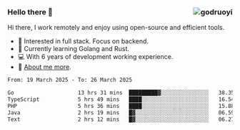 ### Hello there 👋 <img align="right" src="https://github-readme-stats.vercel.app/api?username=godruoyi&show_icons=true" alt="godruoyi" />

Hi there, I work remotely and enjoy using open-source and efficient tools.

- 🔭 Interested in full stack. Focus on backend.
- 🌱 Currently learning Golang and Rust.
- 💻 With 6 years of development working experience.
- 👒 [About me more](https://godruoyi.com/posts/about-godruoyi).



<!--START_SECTION:waka-->

```txt
From: 19 March 2025 - To: 26 March 2025

Go                    13 hrs 31 mins  █████████▓░░░░░░░░░░░░░░░   38.35 %
TypeScript            5 hrs 49 mins   ████░░░░░░░░░░░░░░░░░░░░░   16.54 %
PHP                   5 hrs 36 mins   ████░░░░░░░░░░░░░░░░░░░░░   15.88 %
Java                  2 hrs 19 mins   █▓░░░░░░░░░░░░░░░░░░░░░░░   06.59 %
Text                  2 hrs 12 mins   █▓░░░░░░░░░░░░░░░░░░░░░░░   06.27 %
```

<!--END_SECTION:waka-->

